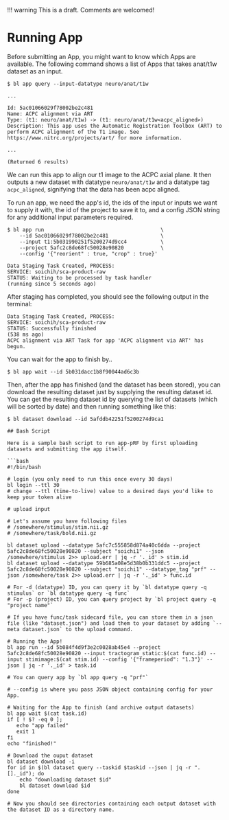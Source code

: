 !!! warning
    This is a draft. Comments are welcomed!

# Running App

Before submitting an App, you might want to know which Apps are available. The following command shows a list of Apps that takes anat/t1w dataset as an input.

```
$ bl app query --input-datatype neuro/anat/t1w

...

Id: 5ac01066029f78002be2c481
Name: ACPC alignment via ART
Type: (t1: neuro/anat/t1w) -> (t1: neuro/anat/t1w<acpc_aligned>)
Description: This app uses the Automatic Registration Toolbox (ART) to perform ACPC alignment of the T1 image. See https://www.nitrc.org/projects/art/ for more information.

...

(Returned 6 results)
```

We can run this app to align our t1 image to the ACPC axial plane. It then outputs a new dataset with datatype `neuro/anat/t1w` and a datatype tag `acpc_aligned`, signifying that the data has been acpc aligned.

To run an app, we need the app's id, the ids of the input or inputs we want to supply it with, the id of the project to save it to, and a config JSON string for any additional input parameters required.

```
$ bl app run                                      \
    --id 5ac01066029f78002be2c481                 \
    --input t1:5b031990251f5200274d9cc4           \
    --project 5afc2c8de68fc50028e90820            \
    --config '{"reorient" : true, "crop" : true}'

Data Staging Task Created, PROCESS:
SERVICE: soichih/sca-product-raw
STATUS: Waiting to be processed by task handler
(running since 5 seconds ago)
```

After staging has completed, you should see the following output in the terminal:

```
Data Staging Task Created, PROCESS:
SERVICE: soichih/sca-product-raw
STATUS: Successfully finished
(538 ms ago)
ACPC alignment via ART Task for app 'ACPC alignment via ART' has begun.
```

You can wait for the app to finish by..

```
$ bl app wait --id 5b031dacc1b8f90044ad6c3b
```

Then, after the app has finished (and the dataset has been stored), you can download the resulting dataset just by supplying the resulting dataset id. You can get the resulting dataset id by querying the list of datasets (which will be sorted by date) and then running something like this:

```
$ bl dataset download --id 5afddb42251f5200274d9ca1

## Bash Script

Here is a sample bash script to run app-pRF by first uploading datasets and submitting the app itself.

```bash
#!/bin/bash

# login (you only need to run this once every 30 days) 
bl login --ttl 30
# change --ttl (time-to-live) value to a desired days you'd like to keep your token alive 

# upload input

# Let's assume you have following files
# /somewhere/stimulus/stim.nii.gz
# /somewhere/task/bold.nii.gz

bl dataset upload --datatype 5afc7c555858d874a40c6dda --project 5afc2c8de68fc50028e90820 --subject "soichi1" --json /somewhere/stimulus 2>> upload.err | jq -r '._id' > stim.id
bl dataset upload --datatype 59b685a08e5d38b0b331ddc5 --project 5afc2c8de68fc50028e90820 --subject "soichi1" --datatype_tag "prf" --json /somewhere/task 2>> upload.err | jq -r '._id' > func.id

# For -d (datatype) ID, you can query it by `bl datatype query -q stimulus` or `bl datatype query -q func`
# For -p (project) ID, you can query project by `bl project query -q "project name"`

# If you have func/task sidecard file, you can store them in a json file (like "dataset.json") and load them to your dataset by adding `--meta dataset.json` to the upload command.

# Running the App!
bl app run --id 5b084f4d9f3e2c0028ab45e4 --project 5afc2c8de68fc50028e90820 --input tractogram_static:$(cat func.id) --input stimimage:$(cat stim.id) --config '{"frameperiod": "1.3"}' --json | jq -r '._id' > task.id

# You can query app by `bl app query -q "prf"`

# --config is where you pass JSON object containing config for your App. 

# Waiting for the App to finish (and archive output datasets)
bl app wait $(cat task.id)
if [ ! $? -eq 0 ];
   echo "app failed"
   exit 1
fi
echo "finished!"

# Download the ouput dataset
bl dataset download -i  
for id in $(bl dataset query --taskid $taskid --json | jq -r ".[]._id"); do
    echo "downloading dataset $id"
    bl dataset download $id
done

# Now you should see directories containing each output dataset with the dataset ID as a directory name.

```


